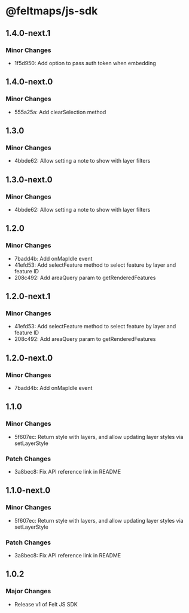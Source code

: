 # @feltmaps/js-sdk

## 1.4.0-next.1

### Minor Changes

- 1f5d950: Add option to pass auth token when embedding

## 1.4.0-next.0

### Minor Changes

- 555a25a: Add clearSelection method

## 1.3.0

### Minor Changes

- 4bbde62: Allow setting a note to show with layer filters

## 1.3.0-next.0

### Minor Changes

- 4bbde62: Allow setting a note to show with layer filters

## 1.2.0

### Minor Changes

- 7badd4b: Add onMapIdle event
- 41efd53: Add selectFeature method to select feature by layer and feature ID
- 208c492: Add areaQuery param to getRenderedFeatures

## 1.2.0-next.1

### Minor Changes

- 41efd53: Add selectFeature method to select feature by layer and feature ID
- 208c492: Add areaQuery param to getRenderedFeatures

## 1.2.0-next.0

### Minor Changes

- 7badd4b: Add onMapIdle event

## 1.1.0

### Minor Changes

- 5f607ec: Return style with layers, and allow updating layer styles via setLayerStyle

### Patch Changes

- 3a8bec8: Fix API reference link in README

## 1.1.0-next.0

### Minor Changes

- 5f607ec: Return style with layers, and allow updating layer styles via setLayerStyle

### Patch Changes

- 3a8bec8: Fix API reference link in README

## 1.0.2

### Major Changes

- Release v1 of Felt JS SDK
